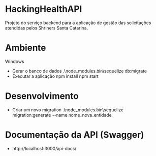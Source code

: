 # HackingHealthAPI

Projeto do serviço backend para a aplicação de gestão das solicitações atendidas pelos Shriners Santa Catarina.

# Ambiente
Windows
- Gerar o banco de dados
.\node_modules\.bin\sequelize db:migrate
- Executar a aplicação
npm install
npm start

# Desenvolvimento
- Criar um novo migration
.\node_modules\.bin\sequelize migration:generate --name nome_nova_entidade

# Documentação da API (Swagger)
- http://localhost:3000/api-docs/